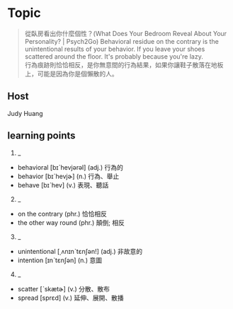 # Topic

> 從臥房看出你什麼個性？(What Does Your Bedroom Reveal About Your Personality? | Psych2Go)
> Behavioral residue on the contrary is the unintentional results of your behavior. If you leave your shoes scattered around the floor. It's probably because you're lazy.<br>
> 行為痕跡則恰恰相反，是你無意間的行為結果，如果你讓鞋子散落在地板上，可能是因為你是個懶散的人。<br>

## Host
Judy Huang

## learning points
1. _
  * behavioral  [bɪˋhevjərəl]  (adj.)  行為的
  * behavior  [bɪˋhevjɚ]  (n.)  行為、舉止
  * behave  [bɪˋhev]  (v.)  表現、聽話

2. _
  * on the contrary  (phr.)  恰恰相反
  * the other way round  (phr.)  顛倒; 相反

3. _
  * unintentional  [͵ʌnɪnˋtɛnʃən!]  (adj.)  非故意的
  * intention  [ɪnˋtɛnʃən]  (n.)  意圖

4. _
  * scatter  [ˋskætɚ]  (v.)  分散、散布
  * spread  [sprɛd]  (v.)  延伸、展開、散播